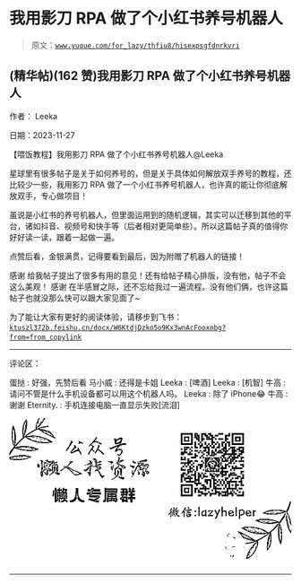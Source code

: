 # 我用影刀 RPA 做了个小红书养号机器人

> 原文：[`www.yuque.com/for_lazy/thfiu8/hisexpsgfdnrkvri`](https://www.yuque.com/for_lazy/thfiu8/hisexpsgfdnrkvri)

## (精华帖)(162 赞)我用影刀 RPA 做了个小红书养号机器人

作者： Leeka

日期：2023-11-27

【喂饭教程】我用影刀 RPA 做了个小红书养号机器人@Leeka

星球里有很多帖子是关于如何养号的，但是关于具体如何解放双手养号的教程，还比较少一些，我用影刀 RPA 做了一个小红书养号机器人，也许真的能让你彻底解放双手，专心做项目！

虽说是小红书的养号机器人，但里面运用到的随机逻辑，其实可以迁移到其他的平台，诸如抖音、视频号和快手等（后者相对更简单些）。所以这篇帖子真的值得你好好读一读，跟着一起做一遍。

点赞后看，金银满贯，记得要看到最后，因为附赠了机器人的链接！

感谢 给我帖子提出了很多有用的意见！还有给帖子精心排版，没有他，帖子不会这么美观！
感谢 在半感冒之际，还不忘给我过一遍流程。没有他们俩，也许这篇帖子也就没那么快可以跟大家见面了~

为了能让大家有更好的阅读体验，请移步到飞书：[`ktuszl372b.feishu.cn/docx/W6KtdjDzko5o9Kx3wnAcFooxnbg?from=from_copylink`](https://ktuszl372b.feishu.cn/docx/W6KtdjDzko5o9Kx3wnAcFooxnbg?from=from_copylink)

* * *

评论区：

蛋挞 : 好强，先赞后看
马小威 : 还得是卡姐
Leeka : [啤酒]
Leeka : [机智]
牛高 : 请问不管是什么手机设备都可以用这个机器人吗。
Leeka : 除了 iPhone😂
牛高 : 谢谢
Eternity. : 手机连接电脑一直显示失败[流泪]

![](img/1c37d505930596d12a88ab23e11aa07a.png)

* * *